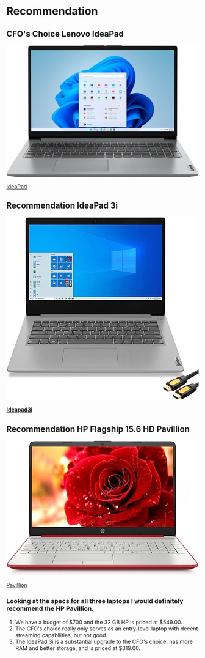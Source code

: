 # Recommendation

## CFO's Choice Lenovo IdeaPad
![CFO](CFO.jpg)

[IdeaPad](https://www.bestbuy.com/site/lenovo-ideapad-1-15-6-hd-laptop-athlon-silver-7120u-with-4gb-memory-128gb-ssd-cloud-grey/6531746.p?skuId=6531746 "IdeaPad")

## Recommendation IdeaPad 3i
![McCarty](McCarty.jpg)

**[Ideapad3i](https://www.amazon.com/Lenovo-IdeaPad-Business-Student-i3-1115G4/dp/B0BSR6N4WY/ref=sr_1_2_sspa?crid=31ZBEMBLDQUC1&keywords=lenovo%2Blaptop&qid=1689560155&refinements=p_n_feature_thirty-three_browse-bin%3A23720419011&rnid=23720416011&s=pc&sprefix=lenovo%2B%2Caps%2C196&sr=1-2-spons&sp_csd=d2lkZ2V0TmFtZT1zcF9hdGY&th=1 "IdeaPad3i")**

## Recommendation HP Flagship 15.6 HD Pavillion
![Pavillion](Pavillion.jpg)

[Pavillion](https://www.amazon.com/dp/B0BVZJYJDG?tag=highlightreviews-94074-20&th=1 "32GB HP Pavillion")

### Looking at the specs for all three laptops I would definitely recommend the HP Pavillion. 
1. We have a budget of $700 and the 32 GB HP is priced at $549.00.
2. The CFO's choice really only serves as an entry-level laptop with decent streaming capabilities, but not good.
3. The IdeaPad 3i is a substantial upgrade to the CFO's choice, has more RAM and better storage, and is priced at $319.00.



